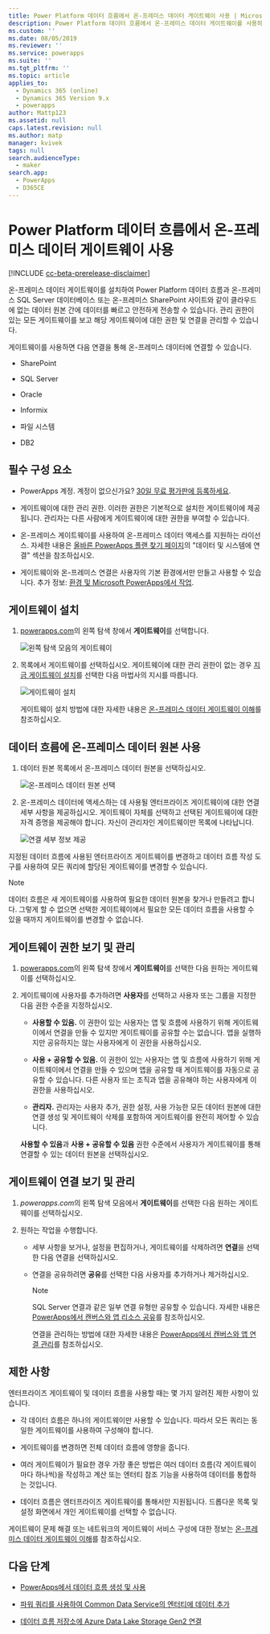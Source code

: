 ```yaml
---
title: Power Platform 데이터 흐름에서 온-프레미스 데이터 게이트웨이 사용 | MicrosoftDocs
description: Power Platform 데이터 흐름에서 온-프레미스 데이터 게이트웨이를 사용하는 방법 알아보기
ms.custom: ''
ms.date: 08/05/2019
ms.reviewer: ''
ms.service: powerapps
ms.suite: ''
ms.tgt_pltfrm: ''
ms.topic: article
applies_to:
  - Dynamics 365 (online)
  - Dynamics 365 Version 9.x
  - powerapps
author: Mattp123
ms.assetid: null
caps.latest.revision: null
ms.author: matp
manager: kvivek
tags: null
search.audienceType:
  - maker
search.app:
  - PowerApps
  - D365CE
---
```

# <a name="using-an-on-premises-data-gateway-in-power-platform-dataflows"></a>Power Platform 데이터 흐름에서 온-프레미스 데이터 게이트웨이 사용
[!INCLUDE [cc-beta-prerelease-disclaimer](../../includes/cc-beta-prerelease-disclaimer.md)]

온-프레미스 데이터 게이트웨이를 설치하여 Power Platform 데이터 흐름과 온-프레미스 SQL Server 데이터베이스 또는 온-프레미스 SharePoint 사이트와 같이 클라우드에 없는 데이터 원본 간에 데이터를 빠르고 안전하게 전송할 수 있습니다.
관리 권한이 있는 모든 게이트웨이를 보고 해당 게이트웨이에 대한 권한 및 연결을 관리할 수 있습니다.

게이트웨이를 사용하면 다음 연결을 통해 온-프레미스 데이터에 연결할 수 있습니다.

-   SharePoint

-   SQL Server

-   Oracle

-   Informix

-   파일 시스템

-   DB2

## <a name="prerequisites"></a>필수 구성 요소

-   PowerApps 계정. 계정이 없으신가요? [30일 무료 평가판에 등록하세요](https://docs.microsoft.com/en-us/powerapps/maker/signup-for-powerapps).

-   게이트웨이에 대한 관리 권한. 이러한 권한은 기본적으로 설치한 게이트웨이에 제공됩니다. 관리자는 다른 사람에게 게이트웨이에 대한 권한을 부여할 수 있습니다. 

-   온-프레미스 게이트웨이를 사용하여 온-프레미스 데이터 액세스를 지원하는 라이선스. 자세한 내용은 [올바른 PowerApps 플랜 찾기 페이지](https://powerapps.microsoft.com/pricing/)의 "데이터 및 시스템에 연결" 섹션을 참조하십시오.

-   게이트웨이와 온-프레미스 연결은 사용자의 기본 환경에서만 만들고 사용할 수 있습니다. 추가 정보: [환경 및 Microsoft PowerApps에서 작업](../canvas-apps/working-with-environments.md).

## <a name="install-a-gateway"></a>게이트웨이 설치
1.  [powerapps.com](https://web.powerapps.com/?utm_source=padocs&utm_medium=linkinadoc&utm_campaign=referralsfromdoc)의 왼쪽 탐색 창에서 **게이트웨이**를 선택합니다.

    ![왼쪽 탐색 모음의 게이트웨이](media/nav-pane-gateways.png)

2.  목록에서 게이트웨이를 선택하십시오. 게이트웨이에 대한 관리 권한이 없는 경우 [지금 게이트웨이 설치](http://go.microsoft.com/fwlink/?LinkID=820931)를 선택한 다음 마법사의 지시를 따릅니다.

     ![게이트웨이 설치](media/install-gateway-now.png)

     게이트웨이 설치 방법에 대한 자세한 내용은 [온-프레미스 데이터 게이트웨이 이해](../canvas-apps/gateway-reference.md)를 참조하십시오.

## <a name="use-an-on-premises-data-source-in-a-dataflow"></a>데이터 흐름에 온-프레미스 데이터 원본 사용
1. 데이터 원본 목록에서 온-프레미스 데이터 원본을 선택하십시오.

   ![온-프레미스 데이터 원본 선택](media/on-premises-data-sources.png)

2. 온-프레미스 데이터에 액세스하는 데 사용될 엔터프라이즈 게이트웨이에 대한 연결 세부 사항을 제공하십시오. 게이트웨이 자체를 선택하고 선택된 게이트웨이에 대한 자격 증명을 제공해야 합니다. 자신이 관리자인 게이트웨이만 목록에 나타납니다.

    ![연결 세부 정보 제공](media/connection-creds.png)

지정된 데이터 흐름에 사용된 엔터프라이즈 게이트웨이를 변경하고 데이터 흐름 작성 도구를 사용하여 모든 쿼리에 할당된 게이트웨이를 변경할 수 있습니다.

> [!NOTE]
> 데이터 흐름은 새 게이트웨이를 사용하여 필요한 데이터 원본을 찾거나 만들려고 합니다. 그렇게 할 수 없으면 선택한 게이트웨이에서 필요한 모든 데이터 흐름을 사용할 수 있을 때까지 게이트웨이를 변경할 수 없습니다.


## <a name="view-and-manage-gateway-permissions"></a>게이트웨이 권한 보기 및 관리
1.  [powerapps.com](https://web.powerapps.com/?utm_source=padocs&utm_medium=linkinadoc&utm_campaign=referralsfromdoc)의 왼쪽 탐색 창에서 **게이트웨이**를 선택한 다음 원하는 게이트웨이를 선택하십시오.

2.  게이트웨이에 사용자를 추가하려면 **사용자**를 선택하고 사용자 또는 그룹을 지정한 다음 권한 수준을 지정하십시오.

    -   **사용할 수 있음.** 이 권한이 있는 사용자는 앱 및 흐름에 사용하기 위해 게이트웨이에서 연결을 만들 수 있지만 게이트웨이를 공유할 수는 없습니다. 앱을 실행하지만 공유하지는 않는 사용자에게 이 권한을 사용하십시오.

    -   **사용 + 공유할 수 있음.** 이 권한이 있는 사용자는 앱 및 흐름에 사용하기 위해 게이트웨이에서 연결을 만들 수 있으며 앱을 공유할 때 게이트웨이를 자동으로 공유할 수 있습니다. 다른 사용자 또는 조직과 앱을 공유해야 하는 사용자에게 이 권한을 사용하십시오.

    -   **관리자.** 관리자는 사용자 추가, 권한 설정, 사용 가능한 모든 데이터 원본에 대한 연결 생성 및 게이트웨이 삭제를 포함하여 게이트웨이를 완전히 제어할 수 있습니다.

      **사용할 수 있음**과 **사용 + 공유할 수 있음** 권한 수준에서 사용자가 게이트웨이를 통해 연결할 수 있는 데이터 원본을 선택하십시오.

## <a name="view-and-manage-gateway-connections"></a>게이트웨이 연결 보기 및 관리
1.  *powerapps.com*의 왼쪽 탐색 모음에서 **게이트웨이**를 선택한 다음 원하는 게이트웨이를 선택하십시오.

2.  원하는 작업을 수행합니다. 
    - 세부 사항을 보거나, 설정을 편집하거나, 게이트웨이를 삭제하려면 **연결**을 선택한 다음 연결을 선택하십시오.
    - 연결을 공유하려면 **공유**를 선택한 다음 사용자를 추가하거나 제거하십시오.

      > [!NOTE]
      > SQL Server 연결과 같은 일부 연결 유형만 공유할 수 있습니다. 자세한 내용은 [PowerApps에서 캔버스와 앱 리소스 공유](../canvas-apps/share-app-resources.md)를 참조하십시오. <br />
      >
      > 연결을 관리하는 방법에 대한 자세한 내용은 [PowerApps에서 캔버스와 앱 연결 관리](../canvas-apps/add-manage-connections.md)를 참조하십시오.


## <a name="limitations"></a>제한 사항
엔터프라이즈 게이트웨이 및 데이터 흐름을 사용할 때는 몇 가지 알려진 제한 사항이 있습니다.

-   각 데이터 흐름은 하나의 게이트웨이만 사용할 수 있습니다. 따라서 모든 쿼리는 동일한 게이트웨이를 사용하여 구성해야 합니다.

-   게이트웨이를 변경하면 전체 데이터 흐름에 영향을 줍니다.

-   여러 게이트웨이가 필요한 경우 가장 좋은 방법은 여러 데이터 흐름(각 게이트웨이마다 하나씩)을 작성하고 계산 또는 엔터티 참조 기능을 사용하여 데이터를 통합하는 것입니다.

-   데이터 흐름은 엔터프라이즈 게이트웨이를 통해서만 지원됩니다. 드롭다운 목록 및 설정 화면에서 개인 게이트웨이를 선택할 수 없습니다.

게이트웨이 문제 해결 또는 네트워크의 게이트웨이 서비스 구성에 대한 정보는 [온-프레미스 데이터 게이트웨이 이해](../canvas-apps/gateway-reference.md)를 참조하십시오.

## <a name="next-steps"></a>다음 단계

- [PowerApps에서 데이터 흐름 생성 및 사용](create-and-use-dataflows.md)

- [파워 쿼리를 사용하여 Common Data Service의 엔터티에 데이터 추가](data-platform-cds-newentity-pq.md)

- [데이터 흐름 저장소에 Azure Data Lake Storage Gen2 연결](/power-bi/service-dataflows-connect-azure-data-lake-storage-gen2)


